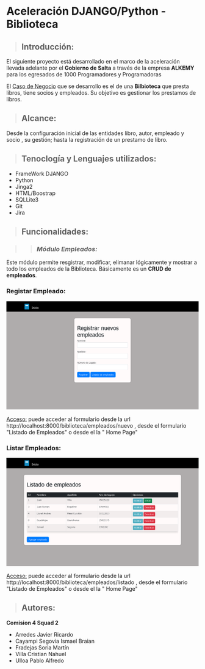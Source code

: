 # Aceleración DJANGO/Python  - Biblioteca 
> ## Introducción:
El siguiente proyecto está desarrollado en el marco de la aceleración llevada adelante por el **Gobierno de Salta** a través de la empresa **ALKEMY** para los egresados de 1000 Programadores y Programadoras

El [Caso de Negocio](https://drive.google.com/file/d/19xcxerwFI-RS_HVLMU0wVqOp0k_XqGDu/) que se desarrollo es el de una **Bilbioteca** que presta libros, tiene socios y empleados. Su objetivo es gestionar los prestamos de libros.

>## Alcance:
Desde la configuración inicial de las entidades libro, autor, empleado y socio , su gestión; hasta la registración de un prestamo de libro.

> ## Tenoclogía y Lenguajes utilizados:
- FrameWork DJANGO
- Python
- Jinga2
- HTML/Boostrap
- SQLLite3
- Git
- Jira




> ## Funcionalidades:

>>### ***Módulo Empleados:***
Este módulo permite resgistrar, modificar, elimanar lógicamente y mostrar a todo los empleados de la Biblioteca. Básicamente es un **CRUD de empleados**.

### **Registar Empleado:**

<picture>
  <img alt="Shows an illustrated sun in light mode and a moon with stars in dark mode." src="imagenes/registrarempleado.png">
</picture>

[Acceso:](http://localhost:8000/biblioteca/empleados/nuevo) puede acceder al formulario desde la url http://localhost:8000/biblioteca/empleados/nuevo , desde el formulario "Listado de Empleados" o desde el la "
Home Page"

### **Listar Empleados:**

<picture>
  <img alt="Pantalla para el listado de empleados" src="imagenes/listarempleados.png">
</picture>

[Acceso:](http://localhost:8000/biblioteca/empleados/listado) puede acceder al formulario desde la url http://localhost:8000/biblioteca/empleados/listado , desde el formulario "Listado de Empleados" o desde el la "
Home Page"






>## Autores:
**Comision 4 Squad 2**
- Arredes Javier Ricardo
- Cayampi Segovia Ismael Braian
- Fradejas Soria Martín
- Villa Cristian Nahuel
- Ulloa Pablo Alfredo

